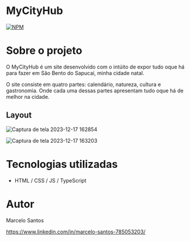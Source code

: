 # MyCityHub
[![NPM](https://img.shields.io/npm/l/react)]([https://github.com/devsuperior/sds1-wmazoni/blob/master/LICENSE](https://github.com/MRC888/MyCityHub1/blob/main/LICENSE)) 

# Sobre o projeto

O MyCityHub é um site desenvolvido com o intúito de expor tudo oque há para fazer em São Bento do Sapucaí, minha cidade natal.

O site consiste em quatro partes: calendário, natureza, cultura e gastronomia. Onde cada uma dessas partes apresentam tudo oque há de melhor na cidade.

## Layout 
![Captura de tela 2023-12-17 162854](https://github.com/MRC888/MyCityHub1/assets/117279769/a6ba40dd-5df2-481b-a853-b70775e05597)


![Captura de tela 2023-12-17 163203](https://github.com/MRC888/MyCityHub1/assets/117279769/f185d754-e66e-42a4-a764-6575e56ffcb7)

# Tecnologias utilizadas

- HTML / CSS / JS / TypeScript

# Autor

Marcelo Santos 

https://www.linkedin.com/in/marcelo-santos-785053203/
